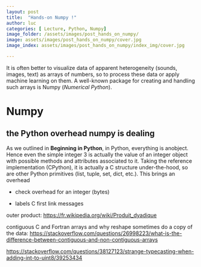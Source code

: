 ```yaml
---
layout: post
title:  "Hands-on Numpy !"
author: luc
categories: [ Lecture, Python, Numpy]
image_folder: /assets/images/post_hands_on_numpy/
image: assets/images/post_hands_on_numpy/cover.jpg
image_index: assets/images/post_hands_on_numpy/index_img/cover.jpg

---
```


It is often better to visualize data of apparent heterogeneity (sounds, images, text) as arrays of numbers, so to process these data or apply machine learning on them. A well-known package for creating and handling such arrays is Numpy (*Numerical Python*).

# Numpy

## the Python overhead numpy is dealing

As we outlined in **Beginning in Python**, in Python, everything is anobject. Hence even the simple integer 3 is actually the value of an integer object with possible methods and attributes associated to it. Taking the reference implementation (CPython), it is actually a C structure under-the-hood, so are other Python primitives (list, tuple, set, dict, etc.). This brings an overhead

- check overhead for an integer (bytes)

- labels C first link messages

outer product: https://fr.wikipedia.org/wiki/Produit_dyadique

contiguous C and Fortran arrays and why reshape sometimes do a copy of the data:
https://stackoverflow.com/questions/26998223/what-is-the-difference-between-contiguous-and-non-contiguous-arrays


https://stackoverflow.com/questions/38127123/strange-typecasting-when-adding-int-to-uint8/39253434
